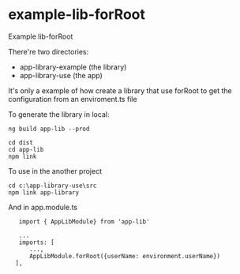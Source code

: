 # example-lib-forRoot
Example lib-forRoot

There're two directories:
- app-library-example (the library)
- app-library-use  (the app)

It's only a example of how create a library that use forRoot to get the configuration from an enviroment.ts file

To generate the library in local:

```
ng build app-lib --prod

cd dist
cd app-lib
npm link
````

To use in the another project

```
cd c:\app-library-use\src
npm link app-library
```

And in app.module.ts

```
   import { AppLibModule} from 'app-lib'

   ...
   imports: [ 
      ...,
      AppLibModule.forRoot({userName: environment.userName})
  ],
```
